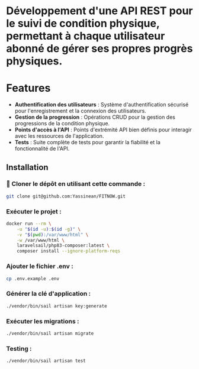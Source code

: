 # Développement d'une API REST pour le suivi de condition physique, permettant à chaque utilisateur abonné de gérer ses propres progrès physiques.

# Features

- **Authentification des utilisateurs** : Système d'authentification sécurisé pour l'enregistrement et la connexion des utilisateurs.
- **Gestion de la progression** : Opérations CRUD pour la gestion des progressions de la condition physique.
- **Points d'accès à l'API** : Points d'extrémité API bien définis pour interagir avec les ressources de l'application.
- **Tests** : Suite complète de tests pour garantir la fiabilité et la fonctionnalité de l'API.

## Installation

### 🔗 Cloner le dépôt en utilisant cette commande :

```bash
git clone git@github.com:Yassinean/FITNOW.git
```
### Exécuter le projet :

```bash
docker run --rm \
    -u "$(id -u):$(id -g)" \
    -v "$(pwd):/var/www/html" \
    -w /var/www/html \
    laravelsail/php83-composer:latest \
    composer install --ignore-platform-reqs
```
### Ajouter le fichier .env :

```bash
cp .env.example .env
```
### Générer la clé d'application :

```bash
./vendor/bin/sail artisan key:generate
```
### Exécuter les migrations :

```bash
./vendor/bin/sail artisan migrate
```
### Testing :

```bash
./vendor/bin/sail artisan test
```
